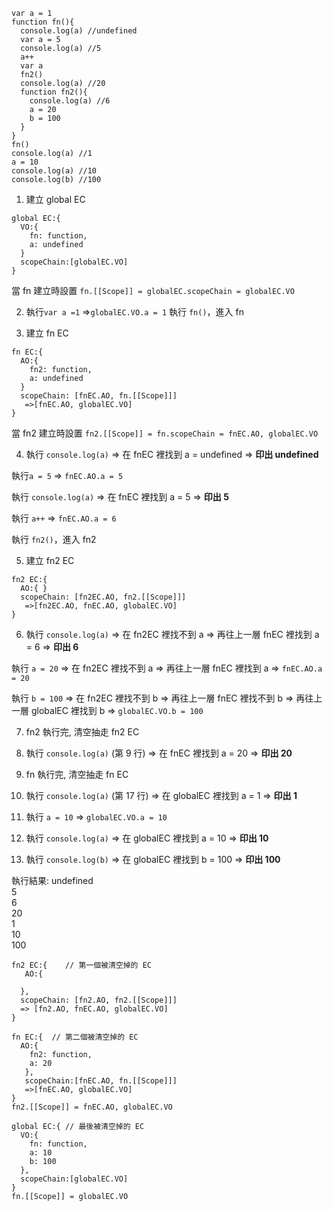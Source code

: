 ```javascript=
var a = 1
function fn(){
  console.log(a) //undefined
  var a = 5
  console.log(a) //5
  a++
  var a
  fn2()
  console.log(a) //20
  function fn2(){
    console.log(a) //6
    a = 20
    b = 100
  }
}
fn()
console.log(a) //1
a = 10
console.log(a) //10
console.log(b) //100
```

1. 建立 global EC
```
global EC:{
  VO:{
    fn: function,
    a: undefined
  }
  scopeChain:[globalEC.VO]
}
```
當 fn 建立時設置 `fn.[[Scope]] = globalEC.scopeChain = globalEC.VO`

2. 執行`var a =1` =>`globalEC.VO.a = 1`
執行 `fn()`，進入 fn

3. 建立 fn EC
```
fn EC:{
  AO:{
    fn2: function,
    a: undefined
  }
  scopeChain: [fnEC.AO, fn.[[Scope]]]
   =>[fnEC.AO, globalEC.VO]
}
```
當 fn2 建立時設置 `fn2.[[Scope]] = fn.scopeChain = fnEC.AO, globalEC.VO`

4. 執行 `console.log(a)` => 在 fnEC 裡找到 a = undefined => **印出 undefined**

執行`a = 5` => `fnEC.AO.a = 5`

執行 `console.log(a)` => 在 fnEC 裡找到 a = 5 => **印出 5**

執行 `a++` => `fnEC.AO.a = 6`

執行 `fn2()`，進入 fn2

5. 建立 fn2 EC
```
fn2 EC:{
  AO:{ }
  scopeChain: [fn2EC.AO, fn2.[[Scope]]]
   =>[fn2EC.AO, fnEC.AO, globalEC.VO]
}
```
6. 執行 `console.log(a)` => 在 fn2EC 裡找不到 a => 再往上一層 fnEC 裡找到 a = 6  => **印出 6**

執行 `a = 20` => 在 fn2EC 裡找不到 a => 再往上一層 fnEC 裡找到 a => `fnEC.AO.a = 20`

執行 `b = 100` => 在 fn2EC 裡找不到 b => 再往上一層 fnEC 裡找不到 b => 再往上一層 globalEC 裡找到 b => `globalEC.VO.b = 100`

7. fn2 執行完, 清空抽走 fn2 EC

8. 執行 `console.log(a)` (第 9 行) => 在 fnEC 裡找到 a = 20 => **印出 20**

9. fn 執行完, 清空抽走 fn EC

10. 執行 `console.log(a)` (第 17 行) => 在 globalEC 裡找到 a = 1 => **印出 1**

11. 執行 `a = 10` => `globalEC.VO.a = 10`

12. 執行 `console.log(a)` => 在 globalEC 裡找到 a = 10 => **印出 10**

13. 執行 `console.log(b)` => 在 globalEC 裡找到 b = 100 => **印出 100**

執行結果:
undefined  
5  
6  
20  
1  
10  
100  
```
fn2 EC:{    // 第一個被清空掉的 EC
   AO:{
   
  },
  scopeChain: [fn2.AO, fn2.[[Scope]]]
  => [fn2.AO, fnEC.AO, globalEC.VO]
}

fn EC:{  // 第二個被清空掉的 EC
  AO:{
    fn2: function,
    a: 20
   },
   scopeChain:[fnEC.AO, fn.[[Scope]]]
   =>[fnEC.AO, globalEC.VO]
}
fn2.[[Scope]] = fnEC.AO, globalEC.VO

global EC:{ // 最後被清空掉的 EC  
  VO:{  
    fn: function,  
    a: 10  
    b: 100  
  },  
  scopeChain:[globalEC.VO]  
}  
fn.[[Scope]] = globalEC.VO
```